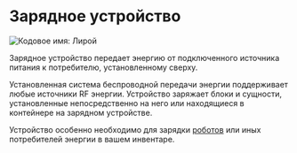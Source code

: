 # Зарядное устройство
![Кодовое имя: Лирой](block:oc2:charger)

Зарядное устройство передает энергию от подключенного источника питания к потребителю, установленному сверху.

Установленная система беспроводной передачи энергии поддерживает любые источники RF энергии. Устройство заряжает блоки и сущности, установленные непосредственно на него или находящиеся в контейнере на зарядном устройстве.

Устройство особенно необходимо для зарядки [роботов](../item/robot.md) или иных потребителей энергии в вашем инвентаре.